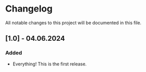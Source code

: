 # Changelog

All notable changes to this project will be documented in this file.

## [1.0] - 04.06.2024

### Added

- Everything! This is the first release.
